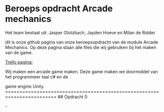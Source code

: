 # Beroeps opdracht Arcade mechanics

Het team bestaat uit: Jasper Glotzbach, Jayden Hoeve en Milan de Ridder 

dit is onze github pagina van onze beroepsopdracht van de module Arcade Mechanics.
Op deze pagina staan alle files die wij gebruiken bij het maken van de game.


[Trello pagina:](https://trello.com/b/0FGOfvnF/arcade-mechanics)

<p> Wij maken een arcade game maken. Deze game maken we doormiddel van het programmeer taal c# en de
<p> game engine Unity.
========================================================================
## Opdracht 0

<p> -



